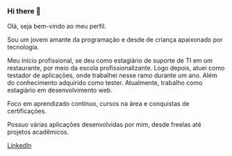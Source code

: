 ### Hi there 👋


Olá, seja bem-vindo ao meu perfil.

Sou um jovem amante da programação e desde de criança apaixonado por tecnologia.

Meu início profissional, se deu como estagiário de suporte de TI em um restaurante, por meio da escola profissionalizante. Logo depois, atuei como testador de aplicações, onde trabalhei nesse ramo durante um ano. Além do conhecimento adquirido como tester. Atualmente, trabalho como estagiário em desenvolvimento web.

Foco em aprendizado contínuo, cursos na área e conquistas de certificações.

Possuo várias aplicações desenvolvidas por mim, desde freelas até projetos acadêmicos.

[LinkedIn](https://www.linkedin.com/in/hildebrando-lima-664bb1130)

<!--
**HildebrandoLima/HildebrandoLima** is a ✨ _special_ ✨ repository because its `README.md` (this file) appears on your GitHub profile.
Here are some ideas to get you started:

- 🔭 I’m currently working on ...
- 🌱 I’m currently learning ...
- 👯 I’m looking to collaborate on ...
- 🤔 I’m looking for help with ...
- 💬 Ask me about ...
- 📫 How to reach me: ...
- 😄 Pronouns: ...
- ⚡ Fun fact: ...
-->
